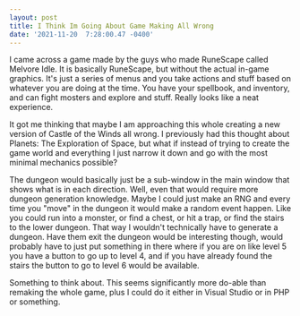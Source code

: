 ```yaml
--- 
layout: post 
title: I Think Im Going About Game Making All Wrong 
date: '2021-11-20  7:28:00.47 -0400' 
--- 
```

I came across a game made by the guys who made RuneScape called Melvore Idle. It is basically RuneScape, but 
without the actual in-game graphics. It's just a series of menus and you take actions and stuff based on 
whatever you are doing at the time. You have your spellbook, and inventory, and can fight mosters and explore 
and stuff. Really looks like a neat experience.

It got me thinking that maybe I am approaching this whole creating a new version of Castle of the Winds all 
wrong. I previously had this thought about Planets: The Exploration of Space, but what if instead of trying to 
create the game world and everything I just narrow it down and go with the most minimal mechanics possible? 

The dungeon would basically just be a sub-window in the main window that shows what is in each direction. Well, 
even that would require more dungeon generation knowledge. Maybe I could just make an RNG and every time you 
"move" in the dungeon it would make a random event happen. Like you could run into a monster, or find a chest, 
or hit a trap, or find the stairs to the lower dungeon. That way I wouldn't technically have to generate a 
dungeon. Have them exit the dungeon would be interesting though, would probably have to just put something in 
there where if you are on like level 5 you have a button to go up to level 4, and if you have already found the 
stairs the button to go to level 6 would be available. 

Something to think about. This seems significantly more do-able than remaking the whole game, plus I could do it 
either in Visual Studio or in PHP or something. 

